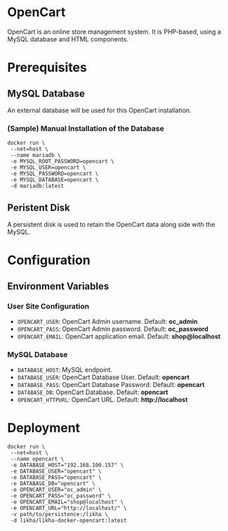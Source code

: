 # OpenCart

OpenCart is an online store management system. It is PHP-based, using a MySQL database and HTML components.


# Prerequisites

## MySQL Database
An external database will be used for this OpenCart installation.

### (Sample) Manual Installation of the Database
```console
docker run \
 --net=host \
 --name mariadb \
 -e MYSQL_ROOT_PASSWORD=opencart \
 -e MYSQL_USER=opencart \
 -e MYSQL_PASSWORD=opencart \
 -e MYSQL_DATABASE=opencart \
 -d mariadb:latest
```

## Peristent Disk
A persistent disk is used to retain the OpenCart data along side with the MySQL. 


# Configuration

## Environment Variables

### User Site Configuration
 - `OPENCART_USER`: OpenCart Admin username. Default: **oc_admin**
 - `OPENCART_PASS`: OpenCart Admin password. Default: **oc_password**
 - `OPENCART_EMAIL`: OpenCart application email. Default: **shop@localhost**

### MySQL Database
 - `DATABASE_HOST`: MySQL endpoint.
 - `DATABASE_USER`: OpenCart Database User. Default: **opencart**
 - `DATABASE_PASS`: OpenCart Database Password. Default: **opencart**
 - `DATABASE_DB`: OpenCart Database. Default: **opencart**
 - `OPENCART_HTTPURL`: OpenCart URL. Default: **http://localhost**

# Deployment

```console
docker run \
 --net=host \
 --name opencart \
 -e DATABASE_HOST="192.168.100.157" \
 -e DATABASE_USER="opencart" \
 -e DATABASE_PASS="opencart" \
 -e DATABASE_DB="opencart" \
 -e OPENCART_USER="oc_admin" \
 -e OPENCART_PASS="oc_password" \
 -e OPENCART_EMAIL="shop@localhost" \
 -e OPENCART_URL="http://localhost/" \
 -v path/to/persistence:/likha \
 -d likha/likha-docker-opencart:latest
```